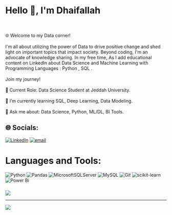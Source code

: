 # Hello 👋, I'm Dhaifallah
<br><br>🌐 Welcome to my Data corner!<br><br>I'm all about utilizing the power of Data to drive positive change and shed light on important topics that impact society. Beyond coding, I'm an advocate of knowledge sharing. In my free time, As I add educational content on LinkedIn about Data Science and Machine Learning with Programming Languages : Python , SQL .<br><br>Join my journey!<br><br>🔭 Current Role: Data Science Student at Jeddah University.<br><br>🌱 I’m currently learning SQL, Deep Learning, Data Modeling.<br><br>💬 Ask me about: Data Science, Python, ML/DL, BI Tools.


## 🌐 Socials:
[![LinkedIn](https://img.shields.io/badge/LinkedIn-%230077B5.svg?logo=linkedin&logoColor=white)](https://linkedin.com/in/dhaifallah-alotaibi-4b26a3347) [![email](https://img.shields.io/badge/Email-D14836?logo=gmail&logoColor=white)](mailto:Dhaifallah.alotaibiii@gmail.com) 

#                                        Languages and Tools:
![Python](https://img.shields.io/badge/python-3670A0?style=for-the-badge&logo=python&logoColor=ffdd54) ![Pandas](https://img.shields.io/badge/pandas-%23150458.svg?style=for-the-badge&logo=pandas&logoColor=white) ![MicrosoftSQLServer](https://img.shields.io/badge/Microsoft%20SQL%20Server-CC2927?style=for-the-badge&logo=microsoft%20sql%20server&logoColor=white) ![MySQL](https://img.shields.io/badge/mysql-4479A1.svg?style=for-the-badge&logo=mysql&logoColor=white) ![Git](https://img.shields.io/badge/git-%23F05033.svg?style=for-the-badge&logo=git&logoColor=white) ![scikit-learn](https://img.shields.io/badge/scikit--learn-%23F7931E.svg?style=for-the-badge&logo=scikit-learn&logoColor=white) ![Power Bi](https://img.shields.io/badge/power_bi-F2C811?style=for-the-badge&logo=powerbi&logoColor=black)


### 
![](https://quotes-github-readme.vercel.app/api?type=horizontal&theme=radical)

---
[![](https://visitcount.itsvg.in/api?id=Dhaifallah-khalid&icon=0&color=0)](https://visitcount.itsvg.in)

<!-- Proudly created with GPRM ( https://gprm.itsvg.in ) -->
